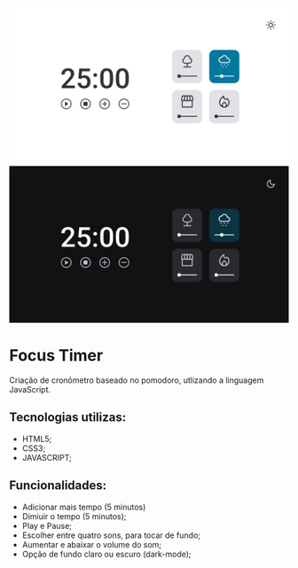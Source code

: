 ![alt text](capa-light.png)
![alt text](capa-dark-mode.png)

# Focus Timer

Criação de cronômetro baseado no pomodoro, utlizando a linguagem JavaScript.

## Tecnologias utilizas:

- HTML5;
- CSS3;
- JAVASCRIPT;

## Funcionalidades:

- Adicionar mais tempo (5 minutos)
- Dimiuir o tempo (5 minutos);
- Play e Pause;
- Escolher entre quatro sons, para tocar de fundo;
- Aumentar e abaixar o volume do som;
- Opção de fundo claro ou escuro (dark-mode);
